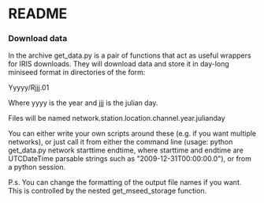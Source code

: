 # README #

### Download data
In the archive get_data.py is a pair of functions that
act as useful wrappers for IRIS downloads.
They will download data and store it in day-long miniseed
format in directories of the form:

Yyyyy/Rjjj.01

Where yyyy is the year and jjj is the julian day.

Files will be named network.station.location.channel.year.julianday

You can either write your own scripts
around these (e.g. if you want multiple networks),
or just call it from either the command line
(usage: python get_data.py network starttime endtime,
where starttime and endtime are UTCDateTime parsable strings
such as "2009-12-31T00:00:00.0"), or from a python session.


P.s. You can change the formatting of the output file names if you want.
 This is controlled by the nested get_mseed_storage function.



